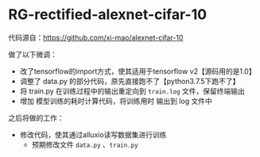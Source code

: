 # RG-rectified-alexnet-cifar-10

代码源自：https://github.com/xi-mao/alexnet-cifar-10

做了以下微调：

+ 改了tensorflow的import方式，使其适用于tensorflow v2【源码用的是1.0】
+ 调整了 data.py 的部分代码，原先直接跑不了【python3.7.5下跑不了】
+ 将 train.py 在训练过程中的输出重定向到 `train.log` 文件，保留终端输出
+ 增加 模型训练的耗时计算代码，将训练用时 输出到 log 文件中

之后将做的工作：

+ 修改代码，使其通过alluxio读写数据集进行训练
  + 预期修改文件 `data.py` 、`train.py `

